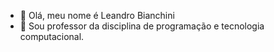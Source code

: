 - 👋 Olá, meu nome é Leandro Bianchini
- 👀 Sou professor da disciplina de programação e tecnologia computacional.

<!---
Leandrobianchini/Leandrobianchini is a ✨ special ✨ repository because its `README.md` (this file) appears on your GitHub profile.
You can click the Preview link to take a look at your changes.
--->
